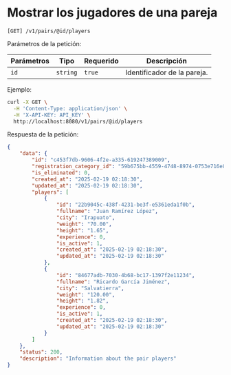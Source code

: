 # Mostrar los jugadores de una pareja

```
[GET] /v1/pairs/@id/players
```

Parámetros de la petición:

| Parámetros | Tipo | Requerido | Descripción |
| ---------- | ---- | --------- | ----------- |
| `id` | `string` | `true` | Identificador de la pareja. |

Ejemplo:

```bash
curl -X GET \
  -H 'Content-Type: application/json' \
  -H 'X-API-KEY: API_KEY' \
  http://localhost:8080/v1/pairs/@id/players
```

Respuesta de la petición:

```json
{
    "data": {
        "id": "c453f7db-9606-4f2e-a335-619247389009",
        "registration_category_id": "59b675bb-4559-4748-8974-0753e716e8af",
        "is_eliminated": 0,
        "created_at": "2025-02-19 02:18:30",
        "updated_at": "2025-02-19 02:18:30",
        "players": [
            {
                "id": "22b9045c-438f-4231-be3f-e5361eda1f0b",
                "fullname": "Juan Ramírez López",
                "city": "Irapuato",
                "weight": "70.00",
                "height": "1.65",
                "experience": 0,
                "is_active": 1,
                "created_at": "2025-02-19 02:18:30",
                "updated_at": "2025-02-19 02:18:30"
            },
            {
                "id": "84677adb-7030-4b68-bc17-1397f2e11234",
                "fullname": "Ricardo García Jiménez",
                "city": "Salvatierra",
                "weight": "120.00",
                "height": "1.82",
                "experience": 0,
                "is_active": 1,
                "created_at": "2025-02-19 02:18:30",
                "updated_at": "2025-02-19 02:18:30"
            }
        ]
    },
    "status": 200,
    "description": "Information about the pair players"
}
```
